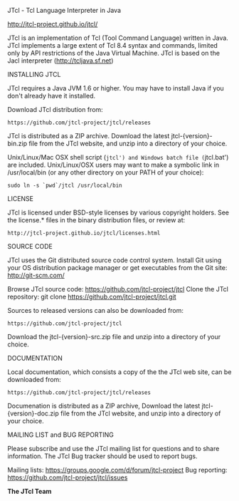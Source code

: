 JTcl - Tcl Language Interpreter in Java

http://jtcl-project.github.io/jtcl/

JTcl is an implementation of Tcl (Tool Command Language) written in Java.
JTcl implements a large extent of Tcl 8.4 syntax and commands, limited 
only by API restrictions of the Java Virtual Machine.  JTcl is based on 
the Jacl interpreter (http://tcljava.sf.net)


INSTALLING JTCL

JTcl requires a Java JVM 1.6 or higher.  You may have to install Java 
if you don't already have it installed.  

Download JTcl distribution from: 

    https://github.com/jtcl-project/jtcl/releases

JTcl is distributed as a ZIP archive.  Download the latest 
jtcl-{version}-bin.zip file from the JTcl website, and unzip into a directory 
of your choice.  

Unix/Linux/Mac OSX shell script (`jtcl') and Windows batch file (`jtcl.bat') 
are included.   Unix/Linux/OSX users may want to make a symbolic link
in /usr/local/bin (or any other directory on your PATH of your choice):

    sudo ln -s `pwd`/jtcl /usr/local/bin


LICENSE

JTcl is licensed under BSD-style licenses by various copyright holders.  See 
the license.* files in the binary distribution files, or review at:

    http://jtcl-project.github.io/jtcl/licenses.html

SOURCE CODE

JTcl uses the Git distributed source code control system.  Install
Git using your OS distribution package manager or get executables 
from the Git site: http://git-scm.com/ 

Browse JTcl source code:   https://github.com/jtcl-project/jtcl
Clone the JTcl repository: git clone https://github.com/jtcl-project/jtcl.git 

Sources to released versions can also be downloaded from:

    https://github.com/jtcl-project/jtcl 

Download the jtcl-{version}-src.zip file and unzip into a directory 
of your choice.


DOCUMENTATION

Local documentation, which consists a copy of the the JTcl web site, can be 
downloaded from:

    https://github.com/jtcl-project/jtcl/releases

Documenation is distributed as a ZIP archive, Download the latest 
jtcl-{version}-doc.zip file from the JTcl website, and unzip into a directory 
of your choice. 


MAILING LIST and BUG REPORTING

Please subscribe and use the JTcl mailing list for questions and to
share information.  The JTcl Bug tracker should be used to
report bugs.

Mailing lists: https://groups.google.com/d/forum/jtcl-project
Bug reporting: https://github.com/jtcl-project/jtcl/issues


**The JTcl Team**
